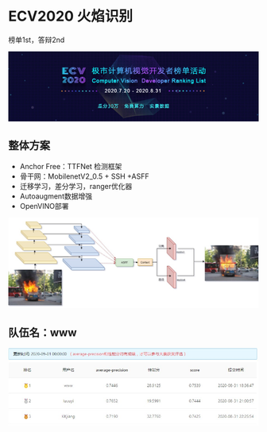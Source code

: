 # ECV2020 火焰识别

榜单1st，答辩2nd

<div align="center"><img src="./img/info.jpg"></div>

## 整体方案

- Anchor Free：TTFNet 检测框架
- 骨干网：MobilenetV2_0.5 + SSH +ASFF
- 迁移学习，差分学习，ranger优化器
- Autoaugment数据增强
- OpenVINO部署
<div align="center"><img src="./img/model.jpg"></div>

## 队伍名：www

<div align="center"><img src="./img/rank.jpg"></div>

